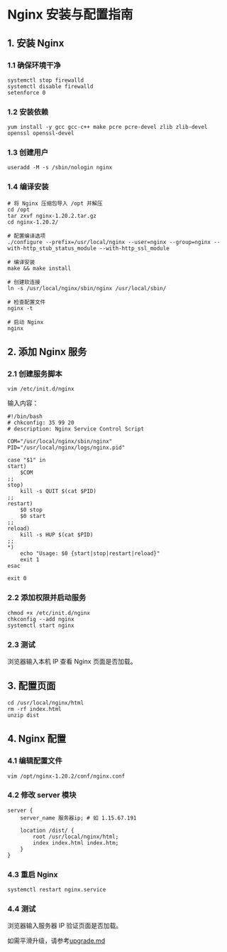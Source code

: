 # Nginx 安装与配置指南

## 1. 安装 Nginx

### 1.1 确保环境干净
```
systemctl stop firewalld
systemctl disable firewalld
setenforce 0
```

### 1.2 安装依赖
```
yum install -y gcc gcc-c++ make pcre pcre-devel zlib zlib-devel openssl openssl-devel
```

### 1.3 创建用户
```
useradd -M -s /sbin/nologin nginx
```

### 1.4 编译安装
```
# 将 Nginx 压缩包导入 /opt 并解压
cd /opt
tar zxvf nginx-1.20.2.tar.gz
cd nginx-1.20.2/

# 配置编译选项
./configure --prefix=/usr/local/nginx --user=nginx --group=nginx --with-http_stub_status_module --with-http_ssl_module

# 编译安装
make && make install

# 创建软连接
ln -s /usr/local/nginx/sbin/nginx /usr/local/sbin/

# 检查配置文件
nginx -t

# 启动 Nginx
nginx
```

## 2. 添加 Nginx 服务

### 2.1 创建服务脚本
```
vim /etc/init.d/nginx
```
输入内容：
```
#!/bin/bash
# chkconfig: 35 99 20
# description: Nginx Service Control Script

COM="/usr/local/nginx/sbin/nginx"
PID="/usr/local/nginx/logs/nginx.pid"

case "$1" in
start)
    $COM
;;
stop)
    kill -s QUIT $(cat $PID)
;;
restart)
    $0 stop
    $0 start
;;
reload)
    kill -s HUP $(cat $PID)
;;
*)
    echo "Usage: $0 {start|stop|restart|reload}"
    exit 1
esac

exit 0
```

### 2.2 添加权限并启动服务
```
chmod +x /etc/init.d/nginx
chkconfig --add nginx
systemctl start nginx
```

### 2.3 测试
浏览器输入本机 IP 查看 Nginx 页面是否加载。

## 3. 配置页面
```
cd /usr/local/nginx/html
rm -rf index.html
unzip dist
```

## 4. Nginx 配置

### 4.1 编辑配置文件
```
vim /opt/nginx-1.20.2/conf/nginx.conf
```

### 4.2 修改 server 模块
```
server {
    server_name 服务器ip; # 如 1.15.67.191

    location /dist/ {
        root /usr/local/nginx/html;
        index index.html index.htm;
    }
}
```

### 4.3 重启 Nginx
```
systemctl restart nginx.service
```

### 4.4 测试
浏览器输入服务器 IP 验证页面是否加载。

如需平滑升级，请参考[upgrade.md](https://github.com/Mooloco/ruoyi-test/blob/main/ux/upgrade.md)
